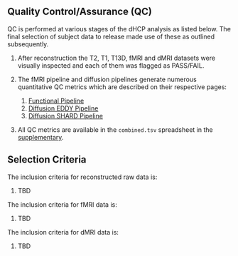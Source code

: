 ---
---

## Quality Control/Assurance (QC)

QC is performed at various stages of the dHCP analysis as listed below. The
final selection of subject data to release made use of these as outlined
subsequently.

1. After reconstruction the T2, T1, T13D, fMRI and dMRI datasets were visually 
inspected and each of them was flagged as PASS/FAIL.

2. The fMRI pipeline and diffusion pipelines generate numerous quantitative QC metrics which are described on their respective pages:
   1. [Functional Pipeline](fmri.md#fmri-qc)
   2. [Diffusion EDDY Pipeline](dwi.md#diffusion-mri-qc)
   3. [Diffusion SHARD Pipeline](dwi-shard.md#diffusion-mri-qc)
   
3. All QC metrics are available in the `combined.tsv` spreadsheet in the [supplementary](supplementary_files).

## Selection Criteria

The inclusion criteria for reconstructed raw data is:
1. TBD

The inclusion criteria for fMRI data is:

1. TBD

The inclusion criteria for dMRI data is:

1. TBD

